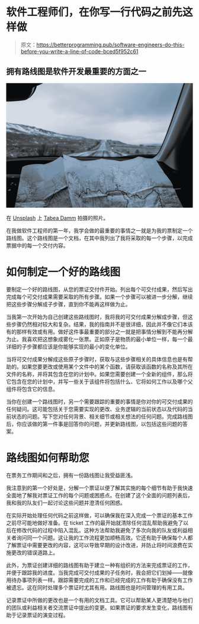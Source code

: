 # 软件工程师们，在你写一行代码之前先这样做

> 原文：<https://betterprogramming.pub/software-engineers-do-this-before-you-write-a-line-of-code-bced5f952c61>

## 拥有路线图是软件开发最重要的方面之一

![](img/bb8ed450031e4424adfcf990703ebbbb.png)

在 [Unsplash](https://unsplash.com?utm_source=medium&utm_medium=referral) 上 [Tabea Damm](https://unsplash.com/@tabeadamm?utm_source=medium&utm_medium=referral) 拍摄的照片。

在我做软件工程师的第一年，我学会做的最重要的事情之一就是为我的票制定一个路线图。这个路线图是一个文档，在其中我列出了我将采取的每一个步骤，以完成票据中的每一个交付内容。

# 如何制定一个好的路线图

要制定一个好的路线图，从您的票证交付件开始。列出每个可交付成果，然后写出完成每个可交付成果需要采取的所有步骤。如果一个步骤可以被进一步分解，继续把这些步骤分解成子步骤，直到你不能再这样做为止。

当我第一次开始为自己创建这些路线图时，我将我的可交付成果分解成步骤，但这些步骤仍然相对较大和复杂。结果，我的指南并不是很详细，因此并不像它们本该有的那样有效或有用。做好这件事最重要的部分之一就是把事情分解到不能再分解为止。我喜欢把这想象成雾化一张票。正如原子是物质的最小单位一样，每一个最详细的子步骤都应该是你能够实现的最小的变化单位。

当将可交付成果分解成这些原子步骤时，获取与这些步骤相关的具体信息也是有帮助的。如果您要更改或使用某个文件中的某个函数，请获取该函数的名称及其所在文件的名称，并将其包含在您的计划中。如果您需要创建一个全新的组件，那么将它包含在您的计划中，并写一些关于该组件将包括什么、它将如何工作以及哪个父组件将包含它的信息。

当你在创建一个路线图时，另一个需要跟踪的重要的事情是你对你的可交付成果的任何疑问。这可能包括关于您需要实现的更改、业务逻辑的当前状态以及代码的当前状态的问题。写下您对任何背景、相关细节或相关想法的任何问题。完成路线图后，你应该做的第一件事是回答你的问题，并更新路线图，以包括这些问题的答案。

# 路线图如何帮助您

在票务工作期间和之后，拥有一份路线图让我受益匪浅。

我注意到的第一个好处是，分解一个票证以便了解其实施的每个细节有助于我快速全面地了解我对票证工作的每个问题或困惑点。在创建了这个全面的问题列表后，我和我的队友们一起讨论这些问题并澄清任何困惑。

在实际开始处理任何代码之前这样做，可以确保我在深入完成一个票证的基本工作之前尽可能地做好准备。在 ticket 工作的最开始就清除任何混乱帮助我避免了以后在修改代码的过程中陷入混乱。这种方法帮助我避免了多次向我的队友或利益相关者询问同一个问题。这让我的工作流程更加顺畅高效。它还有助于确保每个人都了解票证中需要更改的内容，这可以导致早期的设计改进，并防止将时间浪费在实施更改的错误道路上。

此外，为票证创建详细的路线图有助于建立一种有组织的方法来完成票证的工作，并便于跟踪我的进度。当我完成可交付成果的子任务时，我会把它们划掉——就像用待办事项列表一样。跟踪需要完成的工作和已经完成的工作有助于确保没有工作被遗忘。这在同时处理多个票证时尤其有用。路线图也是时间管理的有用工具。

记录票证中所做的更改也是一个有用的文档工具。它可以帮助某人更清楚地与他们的团队或利益相关者交流票证中提出的变更。如果票证的要求发生变化，路线图有助于记录票证的演变过程。